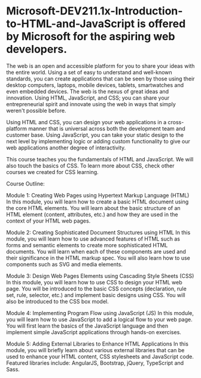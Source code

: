 # Microsoft-DEV211.1x-Introduction-to-HTML-and-JavaScript is offered by Microsoft for the aspiring web developers.

The web is an open and accessible platform for you to share your ideas with the entire world. Using a set of easy to understand and well-known standards, you can create applications that can be seen by those using their desktop computers, laptops, mobile devices, tablets, smartwatches and even embedded devices. The web is the nexus of great ideas and innovation. Using HTML, JavaScript, and CSS; you can share your entrepreneurial spirit and innovate using the web in ways that simply weren't possible before.

Using HTML and CSS, you can design your web applications in a cross-platform manner that is universal across both the development team and customer base. Using JavaScript, you can take your static design to the next level by implementing logic or adding custom functionality to give our web applications another degree of interactivity.

This course teaches you the fundamentals of HTML and JavaScript. We will also touch the basics of CSS. To learn more about CSS, check other courses we created for CSS learning.

Course Outline:

Module 1: Creating Web Pages using Hypertext Markup Language (HTML)
In this module, you will learn how to create a basic HTML document using the core HTML elements. You will learn about the basic structure of an HTML element (content, attributes, etc.) and how they are used in the context of your HTML web pages.

Module 2: Creating Sophisticated Document Structures using HTML
In this module, you will learn how to use advanced features of HTML such as forms and semantic elements to create more sophisticated HTML documents. You will learn when each of these components are used and their significance in the HTML markup spec. You will also learn how to use components such as SVG and media elements.

Module 3: Design Web Pages Elements using Cascading Style Sheets (CSS)
In this module, you will learn how to use CSS to design your HTML web page. You will be introduced to the basic CSS concepts (declaration, rule set, rule, selector, etc.) and implement basic designs using CSS. You will also be introduced to the CSS box model.

Module 4: Implementing Program Flow using JavaScript (JS)
In this module, you will learn how to use JavaScript to add a logical flow to your web page. You will first learn the basics of the JavaScript language and then implement simple JavaScript applications through hands-on exercises.

Module 5: Adding External Libraries to Enhance HTML Applications
In this module, you will briefly learn about various external libraries that can be used to enhance your HTML content, CSS stylesheets and JavaScript code. Featured libraries include: AngularJS, Bootstrap, jQuery, TypeScript and Sass.
